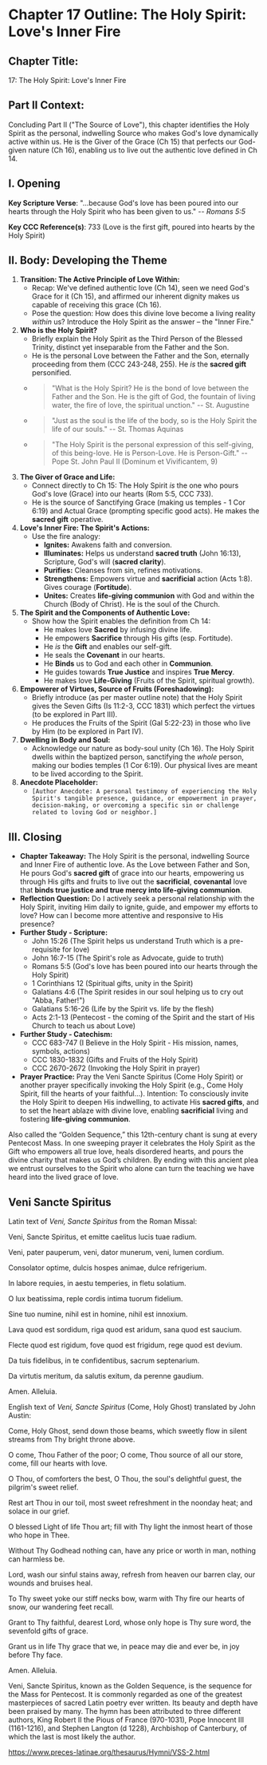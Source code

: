 # Chapter 17 Outline: The Holy Spirit: Love's Inner Fire

## Chapter Title:
17: The Holy Spirit: Love's Inner Fire

## Part II Context:
Concluding Part II ("The Source of Love"), this chapter identifies the Holy Spirit as the personal, indwelling Source who makes God's love dynamically active within us. He is the Giver of the Grace (Ch 15) that perfects our God-given nature (Ch 16), enabling us to live out the authentic love defined in Ch 14.

## I. Opening

**Key Scripture Verse**: "...because God's love has been poured into our hearts through the Holy Spirit who has been given to us." -- *Romans 5:5*

**Key CCC Reference(s)**: 733 (Love is the first gift, poured into hearts by the Holy Spirit)

## II. Body: Developing the Theme

1.  **Transition: The Active Principle of Love Within:**
    *   Recap: We've defined authentic love (Ch 14), seen we need God's Grace for it (Ch 15), and affirmed our inherent dignity makes us capable of receiving this grace (Ch 16).
    *   Pose the question: How does this divine love become a living reality *within* us? Introduce the Holy Spirit as the answer – the "Inner Fire."
2.  **Who is the Holy Spirit?**
    *   Briefly explain the Holy Spirit as the Third Person of the Blessed Trinity, distinct yet inseparable from the Father and the Son.
    *   He is the personal Love between the Father and the Son, eternally proceeding from them (CCC 243-248, 255). He *is* the **sacred gift** personified.
    *   > "What is the Holy Spirit? He is the bond of love between the Father and the Son. He is the gift of God, the fountain of living water, the fire of love, the spiritual unction." -- St. Augustine
    *   > "Just as the soul is the life of the body, so is the Holy Spirit the life of our souls." -- St. Thomas Aquinas
    *   > "The Holy Spirit is the personal expression of this self-giving, of this being-love. He is Person-Love. He is Person-Gift." -- Pope St. John Paul II (Dominum et Vivificantem, 9)
3.  **The Giver of Grace and Life:**
    *   Connect directly to Ch 15: The Holy Spirit *is* the one who pours God's love (Grace) into our hearts (Rom 5:5, CCC 733).
    *   He is the source of Sanctifying Grace (making us temples - 1 Cor 6:19) and Actual Grace (prompting specific good acts). He makes the **sacred gift** operative.
4.  **Love's Inner Fire: The Spirit's Actions:**
    *   Use the fire analogy:
        *   **Ignites:** Awakens faith and conversion.
        *   **Illuminates:** Helps us understand **sacred truth** (John 16:13), Scripture, God's will (**sacred clarity**).
        *   **Purifies:** Cleanses from sin, refines motivations.
        *   **Strengthens:** Empowers virtue and **sacrificial** action (Acts 1:8). Gives courage (**Fortitude**).
        *   **Unites:** Creates **life-giving communion** with God and within the Church (Body of Christ). He is the soul of the Church.
5.  **The Spirit and the Components of Authentic Love:**
    *   Show how the Spirit enables the definition from Ch 14:
        *   He makes love **Sacred** by infusing divine life.
        *   He empowers **Sacrifice** through His gifts (esp. Fortitude).
        *   He *is* the **Gift** and enables our self-gift.
        *   He seals the **Covenant** in our hearts.
        *   He **Binds** us to God and each other in **Communion**.
        *   He guides towards **True Justice** and inspires **True Mercy**.
        *   He makes love **Life-Giving** (Fruits of the Spirit, spiritual growth).
6.  **Empowerer of Virtues, Source of Fruits (Foreshadowing):**
    *   Briefly introduce (as per master outline note) that the Holy Spirit gives the Seven Gifts (Is 11:2-3, CCC 1831) which perfect the virtues (to be explored in Part III).
    *   He produces the Fruits of the Spirit (Gal 5:22-23) in those who live by Him (to be explored in Part IV).
7.  **Dwelling in Body and Soul:**
    *   Acknowledge our nature as body-soul unity (Ch 16). The Holy Spirit dwells within the baptized person, sanctifying the *whole* person, making our bodies temples (1 Cor 6:19). Our physical lives are meant to be lived according to the Spirit.
8.  **Anecdote Placeholder:**
    *   `[Author Anecdote: A personal testimony of experiencing the Holy Spirit's tangible presence, guidance, or empowerment in prayer, decision-making, or overcoming a specific sin or challenge related to loving God or neighbor.]`

## III. Closing

*   **Chapter Takeaway:** The Holy Spirit is the personal, indwelling Source and Inner Fire of authentic love. As the Love between Father and Son, He pours God's **sacred gift** of grace into our hearts, empowering us through His gifts and fruits to live out the **sacrificial**, **covenantal** love that **binds true justice and true mercy into life-giving communion**.
*   **Reflection Question:** Do I actively seek a personal relationship with the Holy Spirit, inviting Him daily to ignite, guide, and empower my efforts to love? How can I become more attentive and responsive to His presence?
*   **Further Study - Scripture:**
    *   John 15:26 (The Spirit helps us understand Truth which is a pre-requisite for love)
    *   John 16:7-15 (The Spirit's role as Advocate, guide to truth)
    *   Romans 5:5 (God's love has been poured into our hearts through the Holy Spirit)
    *   1 Corinthians 12 (Spiritual gifts, unity in the Spirit)
    *   Galatians 4:6 (The Spirit resides in our soul helping us to cry out "Abba, Father!")
    *   Galatians 5:16-26 (Life by the Spirit vs. life by the flesh)
    *   Acts 2:1-13 (Pentecost - the coming of the Spirit and the start of His Church to teach us about Love)
*   **Further Study - Catechism:**
    *   CCC 683-747 (I Believe in the Holy Spirit - His mission, names, symbols, actions)
    *   CCC 1830-1832 (Gifts and Fruits of the Holy Spirit)
    *   CCC 2670-2672 (Invoking the Holy Spirit in prayer)
*   **Prayer Practice:** Pray the Veni Sancte Spiritus (Come Holy Spirit) or another prayer specifically invoking the Holy Spirit (e.g., Come Holy Spirit, fill the hearts of your faithful...). Intention: To consciously invite the Holy Spirit to deepen His indwelling, to activate His **sacred gifts**, and to set the heart ablaze with divine love, enabling **sacrificial** living and fostering **life-giving communion**.

Also called the “Golden Sequence,” this 12th-century chant is sung at every Pentecost Mass. In one sweeping prayer it celebrates the Holy Spirit as the Gift who empowers all true love, heals disordered hearts, and pours the divine charity that makes us God’s children. By ending with this ancient plea we entrust ourselves to the Spirit who alone can turn the teaching we have heard into the lived grace of love.


Veni Sancte Spiritus
---------------------

Latin text of *Veni, Sancte Spiritus* from the Roman Missal:

Veni, Sancte Spiritus,
et emitte caelitus
lucis tuae radium.

Veni, pater pauperum,
veni, dator munerum,
veni, lumen cordium.

Consolator optime,
dulcis hospes animae,
dulce refrigerium.

In labore requies,
in aestu temperies,
in fletu solatium.

O lux beatissima,
reple cordis intima
tuorum fidelium.

Sine tuo numine,
nihil est in homine,
nihil est innoxium.

Lava quod est sordidum,
riga quod est aridum,
sana quod est saucium.

Flecte quod est rigidum,
fove quod est frigidum,
rege quod est devium.

Da tuis fidelibus,
in te confidentibus,
sacrum septenarium.

Da virtutis meritum,
da salutis exitum,
da perenne gaudium.

Amen. Alleluia.


English text of *Veni, Sancte Spiritus* (Come, Holy Ghost) translated by John Austin:

Come, Holy Ghost,
send down those beams,
which sweetly flow in silent streams
from Thy bright throne above.

O come, Thou Father of the poor;
O come, Thou source of all our store,
come, fill our hearts with love.

O Thou, of comforters the best,
O Thou, the soul's delightful guest,
the pilgrim's sweet relief.

Rest art Thou in our toil, most sweet
refreshment in the noonday heat;
and solace in our grief.

O blessed Light of life Thou art;
fill with Thy light the inmost heart
of those who hope in Thee.

Without Thy Godhead nothing can,
have any price or worth in man,
nothing can harmless be.

Lord, wash our sinful stains away,
refresh from heaven our barren clay,
our wounds and bruises heal.

To Thy sweet yoke our stiff necks bow,
warm with Thy fire our hearts of snow,
our wandering feet recall.

Grant to Thy faithful, dearest Lord,
whose only hope is Thy sure word,
the sevenfold gifts of grace.

Grant us in life Thy grace that we,
in peace may die and ever be,
in joy before Thy face.

Amen. Alleluia.




Veni, Sancte Spiritus, known as the Golden Sequence, is the sequence for the Mass for Pentecost. It is commonly regarded as one of the greatest masterpieces of sacred Latin poetry ever written. Its beauty and depth have been praised by many. The hymn has been attributed to three different authors, King Robert II the Pious of France (970-1031), Pope Innocent III (1161-1216), and Stephen Langton (d 1228), Archbishop of Canterbury, of which the last is most likely the author.

https://www.preces-latinae.org/thesaurus/Hymni/VSS-2.html
